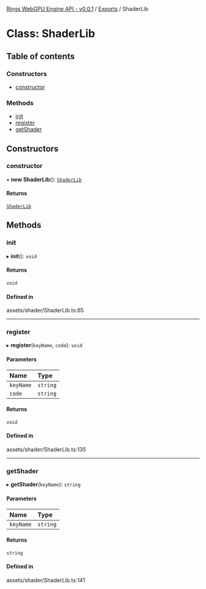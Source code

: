 [Rings WebGPU Engine API - v0.0.1](../README.md) / [Exports](../modules.md) / ShaderLib

# Class: ShaderLib

## Table of contents

### Constructors

- [constructor](ShaderLib.md#constructor)

### Methods

- [init](ShaderLib.md#init)
- [register](ShaderLib.md#register)
- [getShader](ShaderLib.md#getshader)

## Constructors

### constructor

• **new ShaderLib**(): [`ShaderLib`](ShaderLib.md)

#### Returns

[`ShaderLib`](ShaderLib.md)

## Methods

### init

▸ **init**(): `void`

#### Returns

`void`

#### Defined in

assets/shader/ShaderLib.ts:65

___

### register

▸ **register**(`keyName`, `code`): `void`

#### Parameters

| Name | Type |
| :------ | :------ |
| `keyName` | `string` |
| `code` | `string` |

#### Returns

`void`

#### Defined in

assets/shader/ShaderLib.ts:135

___

### getShader

▸ **getShader**(`keyName`): `string`

#### Parameters

| Name | Type |
| :------ | :------ |
| `keyName` | `string` |

#### Returns

`string`

#### Defined in

assets/shader/ShaderLib.ts:141
